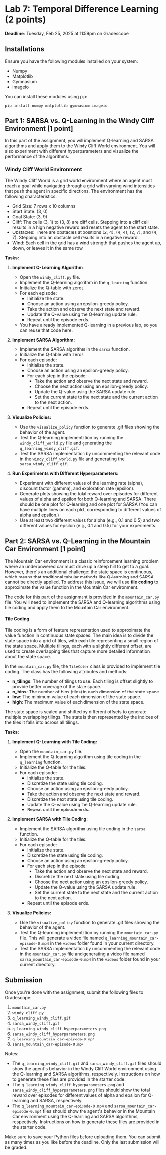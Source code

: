 # Lab 7: Temporal Difference Learning (2 points)

**Deadline**: Tuesday, Feb 25, 2025 at 11:59pm on Gradescope

## Installations

Ensure you have the following modules installed on your system:

* Numpy
* Matplotlib
* Gymnasium
* imageio

You can install these modules using pip:

```bash
pip install numpy matplotlib gymnasium imageio
```


## Part 1: SARSA vs. Q-Learning in the Windy Cliff Environment [1 point]

In this part of the assignment, you will implement Q-learning and SARSA algorithms and apply them to the Windy Cliff World environment. You will also experiment with different hyperparameters and visualize the performance of the algorithms.

### Windy Cliff World Environment

The Windy Cliff World is a grid world environment where an agent must reach a goal while navigating through a grid with varying wind intensities that push the agent in specific directions. The environment has the following characteristics:
- Grid Size: 7 rows x 10 columns
- Start State: (3, 0)
- Goal State: (3, 9)
- Cliff: The cells (3, 1) to (3, 8) are cliff cells. Stepping into a cliff cell results in a high negative reward and resets the agent to the start state.
- Obstacles: There are obstacles at positions (2, 4), (4, 4), (2, 7), and (4, 7). Stepping into an obstacle cell results in a negative reward.
- Wind: Each cell in the grid has a wind strength that pushes the agent up, down, or leaves it in the same row.

**Tasks:**

1. **Implement Q-Learning Algorithm:**
   - Open the `windy_cliff.py` file.
   - Implement the Q-learning algorithm in the `q_learning` function.
   - Initialize the Q-table with zeros.
   - For each episode:
     - Initialize the state.
     - Choose an action using an epsilon-greedy policy.
     - Take the action and observe the next state and reward.
     - Update the Q-value using the Q-learning update rule.
     - Repeat until the episode ends.
   - You have already implemented Q-learning in a previous lab, so you can reuse that code here.

2. **Implement SARSA Algorithm:**
   - Implement the SARSA algorithm in the `sarsa` function.
   - Initialize the Q-table with zeros.
   - For each episode:
     - Initialize the state.
     - Choose an action using an epsilon-greedy policy.
     - For each step in the episode:
       - Take the action and observe the next state and reward.
       - Choose the next action using an epsilon-greedy policy.
       - Update the Q-value using the SARSA update rule.
       - Set the current state to the next state and the current action to the next action.
     - Repeat until the episode ends.

3. **Visualize Policies:**
   - Use the `visualize_policy` function to generate .gif files showing the behavior of the agent.
   - Test the Q-learning implementation by running the `windy_cliff_world.py` file and generating the `q_learning_windy_cliff.gif`.
   - Test the SARSA implementation by uncommenting the relevant code in the `windy_cliff_world.py` file and generating the `sarsa_windy_cliff.gif`.

4. **Run Experiments with Different Hyperparameters:**
   - Experiment with different values of the learning rate (alpha), discount factor (gamma), and exploration rate (epsilon).
   - Generate plots showing the total reward over episodes for different values of alpha and epsilon for both Q-learning and SARSA. There should be one plot for Q-learning and one plot for SARSA (You can have multiple lines on each plot, corresponding to different values of alpha and epsilon.)
   - Use at least two different values for alpha (e.g., 0.1 and 0.5) and two different values for epsilon (e.g., 0.1 and 0.5) for your experiments.

## Part 2: SARSA vs. Q-Learning in the Mountain Car Environment [1 point]

The Mountain Car environment is a classic reinforcement learning problem where an underpowered car must drive up a steep hill to get to a goal. However, there's an additional challenge: the state space is continuous, which means that traditional tabular methods like Q-learning and SARSA cannot be directly applied. To address this issue, we will use **tile coding** to approximate the value function in the Mountain Car environment.

The code for this part of the assignment is provided in the `mountain_car.py` file. You will need to implement the SARSA and Q-learning algorithms using tile coding and apply them to the Mountain Car environment.

#### Tile Coding

Tile coding is a form of feature representation used to approximate the value function in continuous state spaces. The main idea is to divide the state space into a grid of tiles, with each tile representing a small region of the state space. Multiple tilings, each with a slightly different offset, are used to create overlapping tiles that capture more detailed information about the state space.

In the `mountain_car.py` file, the `TileCoder` class is provided to implement tile coding. The class has the following attributes and methods:

- **n_tilings**: The number of tilings to use. Each tiling is offset slightly to provide better coverage of the state space.
- **n_bins**: The number of bins (tiles) in each dimension of the state space.
- **low**: The minimum value of each dimension of the state space.
- **high**: The maximum value of each dimension of the state space.

The state space is scaled and shifted by different offsets to generate multiple overlapping tilings. The state is then represented by the indices of the tiles it falls into across all tilings.

**Tasks:** 

1. **Implement Q-Learning with Tile Coding:**
   - Open the `mountain_car.py` file.
   - Implement the Q-learning algorithm using tile coding in the `q_learning` function.
   - Initialize the Q-table for the tiles.
   - For each episode:
     - Initialize the state.
     - Discretize the state using tile coding.
     - Choose an action using an epsilon-greedy policy.
     - Take the action and observe the next state and reward.
     - Discretize the next state using tile coding.
     - Update the Q-value using the Q-learning update rule.
     - Repeat until the episode ends.

2. **Implement SARSA with Tile Coding:**
   - Implement the SARSA algorithm using tile coding in the `sarsa` function.
   - Initialize the Q-table for the tiles.
   - For each episode:
     - Initialize the state.
     - Discretize the state using tile coding.
     - Choose an action using an epsilon-greedy policy.
     - For each step in the episode:
       - Take the action and observe the next state and reward.
       - Discretize the next state using tile coding.
       - Choose the next action using an epsilon-greedy policy.
       - Update the Q-value using the SARSA update rule.
       - Set the current state to the next state and the current action to the next action.
     - Repeat until the episode ends.

3. **Visualize Policies:**
   - Use the `visualize_policy` function to generate .gif files showing the behavior of the agent.
   - Test the Q-learning implementation by running the `mountain_car.py` file. This will generate a video file named `q_learning_mountain_car-episode-0.mp4` in the `videos` folder found in your current directory.
   - Test the SARSA implementation by uncommenting the relevant code in the `mountain_car.py` file and generating a video file named `sarsa_mountain_car-episode-0.mp4` in the `videos` folder found in your current directory.

## Submission

Once you're done with the assignment, submit the following files to Gradescope:

1. `mountain_car.py`
2. `windy_cliff.py`
3. `q_learning_windy_cliff.gif`
4. `sarsa_windy_cliff.gif`
5. `q_learning_windy_cliff_hyperparameters.png`
6. `sarsa_windy_cliff_hyperparameters.png`
7. `q_learning_mountain_car-episode-0.mp4`
8. `sarsa_mountain_car-episode-0.mp4`

Notes:

* The `q_learning_windy_cliff.gif` and `sarsa_windy_cliff.gif` files should show the agent's behavior in the Windy Cliff World environment using the Q-learning and SARSA algorithms, respectively. Instructions on how to generate these files are provided in the starter code. 
* The `q_learning_windy_cliff_hyperparameters.png` and `sarsa_windy_cliff_hyperparameters.png` files should show the total reward over episodes for different values of alpha and epsilon for Q-learning and SARSA, respectively.
* The `q_learning_mountain_car-episode-0.mp4` and `sarsa_mountain_car-episode-0.mp4` files should show the agent's behavior in the Mountain Car environment using the Q-learning and SARSA algorithms, respectively. Instructions on how to generate these files are provided in the starter code.

Make sure to save your Python files before uploading them. You can submit as many times as you like before the deadline. Only the last submission will be graded.
